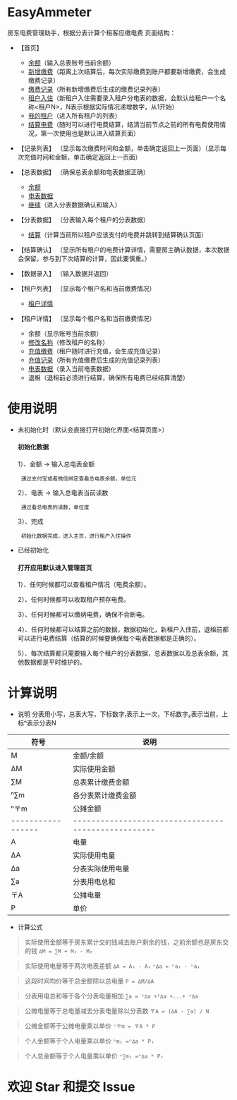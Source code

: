 # EasyAmmeter
房东电费管理助手，根据分表计算个租客应缴电费
页面结构：
  + <a name="首页">【首页】 </a>
    - [余额](#录入)（输入总表账号当前余额）
    - [新增缴费](#录入)（距离上次结算后，每次实际缴费到账户都要新增缴费，会生成缴费记录）
    - [缴费记录](#记录列表)（所有新增缴费后生成的缴费记录列表）
    - [租户入住](#录入)（新租户入住需要录入租户分电表的数据，会默认给租户一个名称<租户N>，N表示根据实际情况递增数字，从1开始）
    - [我的租户](#租户列表)（进入所有租户的列表）
    - [结算电费](#总表数据)（随时可以进行电费结算，结清当前节点之前的所有电费使用情况，第一次使用也是默认进入结算页面）
  
  + <a name="记录列表">【记录列表】 </a>（显示每次缴费时间和金额，单击确定返回上一页面）（显示每次充值时间和金额，单击确定返回上一页面）
  
  + <a name="总表数据">【总表数据】 </a>（确保总表余额和电表数据正确）
    - [余额](#录入)
    - [电表数据](#录入)
    - [继续](#分表数据)（进入分表数据确认和输入）
  
  + <a name="分表数据">【分表数据】 </a>（分表输入每个租户的分表数据）
    - [结算](#结算确认)（计算当前所以租户应该支付的电费并跳转到结算确认页面）
  
  + <a name="结算确认">【结算确认】 </a>（显示所有租户的电费计算详情，需要房主确认数据，本次数据会保留，参与到下次结算的计算，因此要慎重。）
  
  + <a name="录入">【数据录入】 </a>（输入数据并返回）
  
  + <a name="租户列表">【租户列表】 </a>（显示每个租户名和当前缴费情况）
    - [租户详情](#租户详情)
    
  + <a name="租户详情">【租户详情】 </a>（显示每个租户名和当前缴费情况）
    - 余额（显示账号当前余额）
    - [修改名称](#录入)（修改租户的名称）
    - [充值缴费](#录入)（租户随时进行充值，会生成充值记录）
    - [充值记录](#记录列表)（所有充值缴费后生成的充值记录列表）
    - [电表数据](#录入)（录入当前电表数据）
    - 退租（退租前必须进行结算，确保所有电费已经结算清楚）
      
 
# 使用说明
+ 未初始化时（默认会直接打开初始化界面<结算页面>）
    #### 初始化数据
    1）、金额 -> 输入总电表金额
    
       通过支付宝或者微信绑定查看总电表余额，单位元

    2）、电表 -> 输入总电表当前读数

       通过看总电表的读数，单位度

    3）、完成

       初始化数据完成，进入主页，进行租户入住操作
       
 + 已经初始化
     #### 打开应用默认进入管理首页
      1）、任何时候都可以查看租户情况（电费余额）。
      
      2）、任何时候都可以收取租户预存电费。
      
      3）、任何时候都可以缴纳电费，确保不会断电。
      
      4）、任何时候都可以结算之前的数据，数据初始化，新租户入住前，退租前都可以进行电费结算（结算的时候要确保每个电表数据都是正确的）。
      
      5）、每次结算都只需要输入每个租户的分表数据，总表数据以及总表余额，其他数据都是平时维护的。

# 计算说明
  + 说明 
 分表用小写，总表大写，下标数字₁表示上一次，下标数字₂表示当前，上标ⁿ表示分表N
 
|        符号             |               说明                   |
| ---------------------  |  ----------------------------------  |
|     M       | 金额/余额  |
|     ∆M      | 实际使用金额 |
|     ∑M      | 总表累计缴费金额 |
|     ⁿ∑m     | 各分表累计缴费金额 |
|     ⁿ〒m     | 公摊金额 |
| ----------------- | --------------------------------------------------- |
|    A       | 电量 |
|    ∆A      | 实际使用电量 |
|    ∆a      | 分表实际使用电量 |
|    ∑a      | 分表用电总和 |
|    〒A     | 公摊电量 |
|    P       | 单价 |

  + 计算公式
  > 实际使用金额等于房东累计交的钱减去账户剩余的钱，之前余额也是房东交的钱
   ```∆M = ∑M + M₁ - M₂```
  
  > 实际使用电量等于两次电表差额
    ```∆A = A₂ - A₁```
    ```ⁿ∆a = ⁿa₂ - ⁿa₁```
  
  > 这段时间均价等于总金额除以总电量
    ```P = ∆M/∆A```
  
  > 分表用电总和等于各个分表电量相加
   ```∑a = ¹∆a +²∆a +...+ ⁿ∆a```
  
  > 公摊电量等于总电量减去分表电量除以分表数
   ```〒A = (∆A - ∑a) / N```
  
  > 公摊金额等于公摊电量乘以单价
   ```ⁿ〒m = 〒A * P```
  
  > 个人金额等于个人电量乘以单价
    ```ⁿm₂ =ⁿ∆a * P₂```
  
  > 个人总金额等于个人电量乘以单价
    ```ⁿ∑m₂ =ⁿ∆a * P₂```

# 欢迎 Star 和提交 Issue

